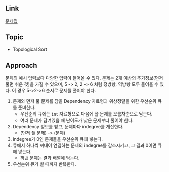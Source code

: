 ## Link
[문제집](https://www.acmicpc.net/problem/1766)

## Topic
- Topological Sort

## Approach
 문제의 예시 입력보다 다양한 입력이 들어올 수 있다. 문제는 2개 이상의 추가정보(먼저 풀면 쉬운 것)을 가질 수 있으며, 5 -> 2, 2 -> 6 처럼 정방향, 역방향 모두 들어올 수 있다. 이 경우 5->2->6 순서로 문제를 풀어야 한다.

 1. 문제와 먼저 풀 문제를 담을 Dependency 자료형과 위상정렬을 위한 우선순위 큐를 준비한다.
    - 우선순위 큐에는 `int` 자료형으로 다음에 풀 문제를 오름차순으로 담는다.
    - 여러 문제가 담겨있을 때 난이도가 낮은 문제부터 풀어야 한다.
 2. Dependency 정보를 받고, 문제마다 indegree를 계산한다.
    - (먼저 풀 문제) -> (문제)
 3. indegree가 0인 문제들을 우선순위 큐에 넣는다.
 4. 큐에서 하나씩 꺼내어 연결하는 문제의 indegree를 감소시키고, 그 결과 0이면 큐에 넣는다.
    - 꺼낸 문제는 결과 배열에 담는다.
 5. 우선순위 큐가 빌 때까지 반복한다.